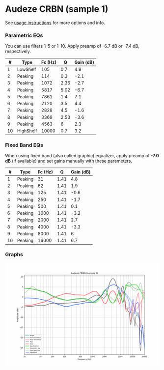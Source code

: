 # Audeze CRBN (sample 1)
See [usage instructions](https://github.com/jaakkopasanen/AutoEq#usage) for more options and info.

### Parametric EQs
You can use filters 1-5 or 1-10. Apply preamp of -6.7 dB or -7.4 dB, respectively.

|   # | Type      |   Fc (Hz) |    Q |   Gain (dB) |
|-----|-----------|-----------|------|-------------|
|   1 | LowShelf  |       105 | 0.7  |         4.9 |
|   2 | Peaking   |       114 | 0.3  |        -2.1 |
|   3 | Peaking   |      1072 | 2.36 |        -2.7 |
|   4 | Peaking   |      5817 | 5.02 |        -6.7 |
|   5 | Peaking   |      7861 | 1.4  |         7.1 |
|   6 | Peaking   |      2120 | 3.5  |         4.4 |
|   7 | Peaking   |      2828 | 4.5  |        -1.6 |
|   8 | Peaking   |      3369 | 2.53 |        -3.6 |
|   9 | Peaking   |      4563 | 6    |         2.3 |
|  10 | HighShelf |     10000 | 0.7  |         3.2 |

### Fixed Band EQs
When using fixed band (also called graphic) equalizer, apply preamp of **-7.0 dB** (if available) and set gains manually with these parameters.

|   # | Type    |   Fc (Hz) |    Q |   Gain (dB) |
|-----|---------|-----------|------|-------------|
|   1 | Peaking |        31 | 1.41 |         4.8 |
|   2 | Peaking |        62 | 1.41 |         1.9 |
|   3 | Peaking |       125 | 1.41 |        -0.6 |
|   4 | Peaking |       250 | 1.41 |        -1.7 |
|   5 | Peaking |       500 | 1.41 |         0.1 |
|   6 | Peaking |      1000 | 1.41 |        -3.2 |
|   7 | Peaking |      2000 | 1.41 |         2.7 |
|   8 | Peaking |      4000 | 1.41 |        -3.3 |
|   9 | Peaking |      8000 | 1.41 |         6   |
|  10 | Peaking |     16000 | 1.41 |         6.7 |

### Graphs
![](./Audeze%20CRBN%20(sample%201).png)
